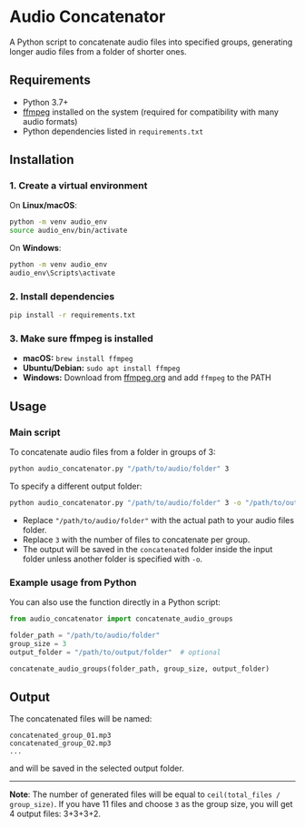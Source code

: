 # Audio Concatenator

A Python script to concatenate audio files into specified groups, generating longer audio files from a folder of shorter ones.

## Requirements

* Python 3.7+
* [ffmpeg](https://ffmpeg.org/) installed on the system (required for compatibility with many audio formats)
* Python dependencies listed in `requirements.txt`

## Installation

### 1. Create a virtual environment

On **Linux/macOS**:

```bash
python -m venv audio_env
source audio_env/bin/activate
```

On **Windows**:

```bash
python -m venv audio_env
audio_env\Scripts\activate
```

### 2. Install dependencies

```bash
pip install -r requirements.txt
```

### 3. Make sure ffmpeg is installed

* **macOS:**
  `brew install ffmpeg`
* **Ubuntu/Debian:**
  `sudo apt install ffmpeg`
* **Windows:**
  Download from [ffmpeg.org](https://ffmpeg.org/download.html) and add `ffmpeg` to the PATH

## Usage

### Main script

To concatenate audio files from a folder in groups of 3:

```bash
python audio_concatenator.py "/path/to/audio/folder" 3
```

To specify a different output folder:

```bash
python audio_concatenator.py "/path/to/audio/folder" 3 -o "/path/to/output/folder"
```

* Replace `"/path/to/audio/folder"` with the actual path to your audio files folder.
* Replace `3` with the number of files to concatenate per group.
* The output will be saved in the `concatenated` folder inside the input folder unless another folder is specified with `-o`.

### Example usage from Python

You can also use the function directly in a Python script:

```python
from audio_concatenator import concatenate_audio_groups

folder_path = "/path/to/audio/folder"
group_size = 3
output_folder = "/path/to/output/folder"  # optional

concatenate_audio_groups(folder_path, group_size, output_folder)
```

## Output

The concatenated files will be named:

```
concatenated_group_01.mp3
concatenated_group_02.mp3
...
```

and will be saved in the selected output folder.

---

**Note**: The number of generated files will be equal to `ceil(total_files / group_size)`.
If you have 11 files and choose `3` as the group size, you will get 4 output files: 3+3+3+2.
